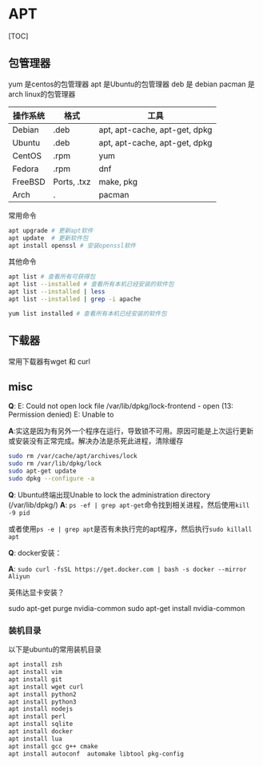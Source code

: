 # APT

[TOC]

## 包管理器

yum 是centos的包管理器
apt 是Ubuntu的包管理器
deb 是 debian
pacman  是arch linux的包管理器



|操作系统	|格式	|工具|
| ---- | ---- | ---- |
|Debian	|.deb	|apt, apt-cache, apt-get, dpkg |
|Ubuntu	|.deb	|apt, apt-cache, apt-get, dpkg |
|CentOS	|.rpm	|yum |
|Fedora	|.rpm	|dnf |
|FreeBSD|Ports, .txz|	make, pkg |
|Arch |   .|	pacman |

常用命令

``` bash
apt upgrade # 更新apt软件
apt update  # 更新软件包
apt install openssl # 安装openssl软件

```

其他命令

``` bash
apt list # 查看所有可获得包
apt list --installed # 查看所有本机已经安装的软件包
apt list --installed | less
apt list --installed | grep -i apache

yum list installed # 查看所有本机已经安装的软件包
```

## 下载器

常用下载器有wget 和 curl



## misc

**Q**: E: Could not open lock file /var/lib/dpkg/lock-frontend - open (13: Permission denied) E: Unable to 

**A**:实这是因为有另外一个程序在运行，导致锁不可用。原因可能是上次运行更新或安装没有正常完成。解决办法是杀死此进程，清除缓存

```bash
sudo rm /var/cache/apt/archives/lock
sudo rm /var/lib/dpkg/lock
sudo apt-get update
sudo dpkg --configure -a
```



**Q**: Ubuntu终端出现Unable to lock the administration directory (/var/lib/dpkg/)
**A**: ` ps -ef | grep apt-get `命令找到相关进程，然后使用`kill -9 pid`

或者使用`ps -e | grep apt`是否有未执行完的apt程序，然后执行`sudo killall apt`



**Q**: docker安装：

**A**: `sudo curl -fsSL https://get.docker.com | bash -s docker --mirror Aliyun`



英伟达显卡安装？

sudo apt-get purge nvidia-common
sudo apt-get install nvidia-common



### 装机目录

以下是ubuntu的常用装机目录

``` bash
apt install zsh
apt install vim
apt install git
apt install wget curl
apt install python2
apt install python3
apt install nodejs
apt install perl
apt install sqlite
apt install docker
apt install lua
apt install gcc g++ cmake
apt install autoconf  automake libtool pkg-config
```
